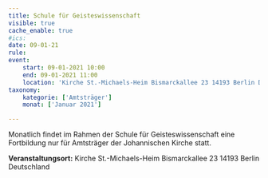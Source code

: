 ```yaml
---
title: Schule für Geisteswissenschaft
visible: true
cache_enable: true
#ics: 
date: 09-01-21
rule: 
event:
	start: 09-01-2021 10:00
	end: 09-01-2021 11:00
	location: 'Kirche St.-Michaels-Heim Bismarckallee 23 14193 Berlin Deutschland'
taxonomy:
	kategorie: ['Amtsträger']
	monat: ['Januar 2021']

---
```

Monatlich findet im Rahmen der Schule für Geisteswissenschaft eine Fortbildung nur für Amtsträger der Johannischen Kirche statt.



**Veranstaltungsort:** Kirche St.-Michaels-Heim
Bismarckallee 23
14193 Berlin
Deutschland

